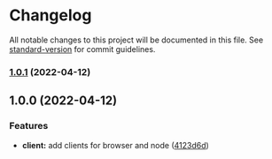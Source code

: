 # Changelog

All notable changes to this project will be documented in this file. See [standard-version](https://github.com/conventional-changelog/standard-version) for commit guidelines.

### [1.0.1](https://github.com/aboqasem/js-piston-api-client/compare/v1.0.0...v1.0.1) (2022-04-12)

## 1.0.0 (2022-04-12)


### Features

* **client:** add clients for browser and node ([4123d6d](https://github.com/aboqasem/js-piston-api-client/commit/4123d6d54f970f36b6b052a7b8c624131d51be9a))
